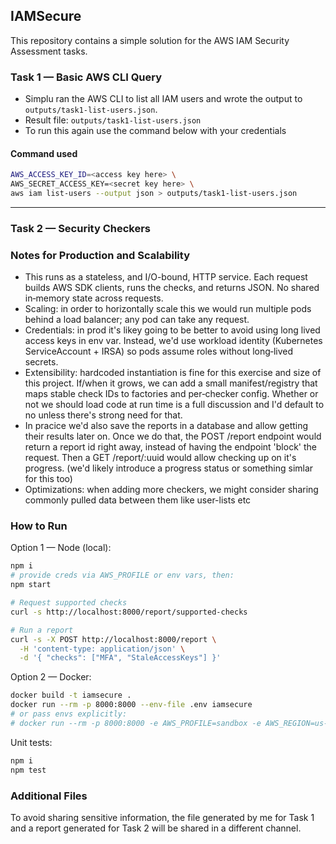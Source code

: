 ## IAMSecure 

This repository contains a simple solution for the AWS IAM Security Assessment tasks.

### Task 1 — Basic AWS CLI Query

- Simplu ran the AWS CLI to list all IAM users and wrote the output to `outputs/task1-list-users.json`.
- Result file: `outputs/task1-list-users.json`
- To run this again use the command below with your credentials

#### Command used

```bash
AWS_ACCESS_KEY_ID=<access key here> \
AWS_SECRET_ACCESS_KEY=<secret key here> \
aws iam list-users --output json > outputs/task1-list-users.json
```

---

### Task 2 — Security Checkers


### Notes for Production and Scalability

- This runs as a stateless, and I/O-bound, HTTP service. Each request builds AWS SDK clients, runs the checks, and returns JSON. No shared in‑memory state across requests.
- Scaling: in order to horizontally scale this we would run multiple pods behind a load balancer; any pod can take any request.
- Credentials: in prod it's likey going to be better to avoid using long lived access keys in env var. Instead, we'd use workload identity (Kubernetes ServiceAccount + IRSA) so pods assume roles without long‑lived secrets.
- Extensibility: hardcoded instantiation is fine for this exercise and size of this project. If/when it grows, we can add a small manifest/registry that maps stable check IDs to factories and per‑checker config. Whether or not we should load code at run time is a full discussion and I'd default to no unless there's strong need for that.
- In pracice we'd also save the reports in a database and allow getting their results later on. Once we do that, the POST /report endpoint would return a report id right away, instead of having the endpoint 'block' the request. Then a GET /report/:uuid would allow checking up on it's progress. (we'd likely introduce a progress status or something simlar for this too)
- Optimizations: when adding more checkers, we might consider sharing commonly pulled data between them like user-lists etc



### How to Run

Option 1 — Node (local):

```bash
npm i
# provide creds via AWS_PROFILE or env vars, then:
npm start

# Request supported checks
curl -s http://localhost:8000/report/supported-checks

# Run a report
curl -s -X POST http://localhost:8000/report \
  -H 'content-type: application/json' \
  -d '{ "checks": ["MFA", "StaleAccessKeys"] }'
```

Option 2 — Docker:

```bash
docker build -t iamsecure .
docker run --rm -p 8000:8000 --env-file .env iamsecure
# or pass envs explicitly:
# docker run --rm -p 8000:8000 -e AWS_PROFILE=sandbox -e AWS_REGION=us-east-1 iamsecure
```

Unit tests:

```bash
npm i
npm test
```


### Additional Files

To avoid sharing sensitive information, the file generated by me for Task 1 and a report generated for Task 2 will be shared in a different channel.